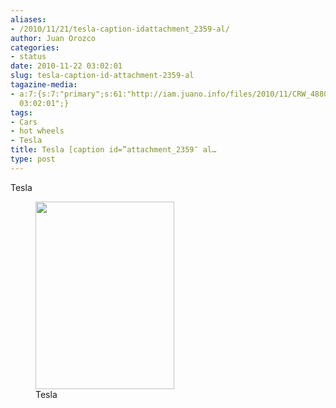 ```yaml
---
aliases:
- /2010/11/21/tesla-caption-idattachment_2359-al/
author: Juan Orozco
categories:
- status
date: 2010-11-22 03:02:01
slug: tesla-caption-id-attachment-2359-al
tagazine-media:
- a:7:{s:7:"primary";s:61:"http://iam.juano.info/files/2010/11/CRW_4880.CRW_-222x300.jpg";s:6:"images";a:1:{s:61:"http://iam.juano.info/files/2010/11/CRW_4880.CRW_-222x300.jpg";a:6:{s:8:"file_url";s:61:"http://iam.juano.info/files/2010/11/CRW_4880.CRW_-222x300.jpg";s:5:"width";s:3:"222";s:6:"height";s:3:"300";s:4:"type";s:5:"image";s:4:"area";s:5:"66600";s:9:"file_path";s:0:"";}}s:6:"videos";a:0:{}s:11:"image_count";s:1:"1";s:6:"author";s:7:"8033531";s:7:"blog_id";s:8:"17975075";s:9:"mod_stamp";s:19:"2010-11-22
  03:02:01";}
tags:
- Cars
- hot wheels
- Tesla
title: Tesla [caption id=”attachment_2359″ al…
type: post
---
```


Tesla

<figure id="attachment_2359" aria-describedby="caption-attachment-2359" style="width: 222px" class="wp-caption alignnone"><a href="http://iam.juano.info/?attachment_id=2359" rel="attachment wp-att-2359"><img src="https://i0.wp.com/iam.juano.info/files/2010/11/CRW_4880.CRW_-222x300.jpg?resize=222%2C300" alt="" width="222" height="300" class="size-medium wp-image-2359" data-recalc-dims="1" /></a><figcaption id="caption-attachment-2359" class="wp-caption-text">Tesla</figcaption></figure>